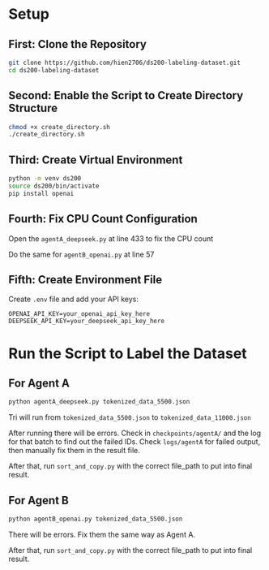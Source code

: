 # Setup

## First: Clone the Repository

```bash
git clone https://github.com/hien2706/ds200-labeling-dataset.git
cd ds200-labeling-dataset
```

## Second: Enable the Script to Create Directory Structure

```bash
chmod +x create_directory.sh
./create_directory.sh
```

## Third: Create Virtual Environment

```bash
python -m venv ds200
source ds200/bin/activate
pip install openai
```

## Fourth: Fix CPU Count Configuration

Open the `agentA_deepseek.py` at line 433 to fix the CPU count

Do the same for `agentB_openai.py` at line 57

## Fifth: Create Environment File

Create `.env` file and add your API keys:

```
OPENAI_API_KEY=your_openai_api_key_here
DEEPSEEK_API_KEY=your_deepseek_api_key_here
```

# Run the Script to Label the Dataset

## For Agent A

```bash
python agentA_deepseek.py tokenized_data_5500.json
```

Tri will run from `tokenized_data_5500.json` to `tokenized_data_11000.json`

After running there will be errors. Check in `checkpoints/agentA/` and the log for that batch to find out the failed IDs. Check `logs/agentA` for failed output, then manually fix them in the result file.

After that, run `sort_and_copy.py` with the correct file_path to put into final result.

## For Agent B

```bash
python agentB_openai.py tokenized_data_5500.json
```

There will be errors. Fix them the same way as Agent A.

After that, run `sort_and_copy.py` with the correct file_path to put into final result.
